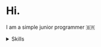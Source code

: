 # Hi.
I am a simple junior programmer 🇧🇷
<details>
  <summary>Skills</summary>
  <img src="https://img.icons8.com/?size=256&id=13441&format=png" width="22px"> Python
</details>
